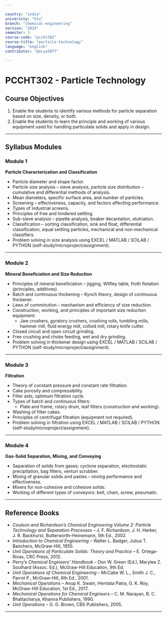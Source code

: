 ```yaml
---

country: "india"
university: "ktu"
branch: "chemical-engineering"
version: "2024"
semester: 3
course-code: "pccht302"
course-title: "particle-technology"
language: "english"
contributor: "@arya3077"

---
```


# PCCHT302 - Particle Technology

## Course Objectives

1. Enable the students to identify various methods for particle separation based on size, density, or both.  
2. Enable the students to learn the principle and working of various equipment used for handling particulate solids and apply in design.  

---

## Syllabus Modules

### Module 1
**Particle Characterization and Classification**  
- Particle diameter and shape factor.  
- Particle size analysis – sieve analysis, particle size distribution – cumulative and differential methods of analysis.  
- Mean diameters, specific surface area, and number of particles.  
- Screening – effectiveness, capacity, and factors affecting performance.  
- Types of industrial screens.  
- Principles of free and hindered settling.  
- Sub-sieve analysis – pipette analysis, beaker decantation, elutriation.  
- Classification – sorting classification, sink and float, differential classification, equal settling particles, mechanical and non-mechanical classifiers.  
- Problem solving in size analysis using EXCEL / MATLAB / SCILAB / PYTHON (self-study/microproject/assignment).  

---

### Module 2
**Mineral Beneficiation and Size Reduction**  
- Principles of mineral beneficiation – jigging, Wilfley table, froth flotation (principles, additives).  
- Batch and continuous thickening – Kynch theory, design of continuous thickener.  
- Laws of comminution – mechanism and efficiency of size reduction.  
- Construction, working, and principles of important size reduction equipment:  
  - Jaw crushers, gyratory crushers, crushing rolls, tumbling mills, hammer mill, fluid energy mill, colloid mill, rotary knife cutter.  
- Closed circuit and open circuit grinding.  
- Free crushing and choke feeding, wet and dry grinding.  
- Problem solving in thickener design using EXCEL / MATLAB / SCILAB / PYTHON (self-study/microproject/assignment).  

---

### Module 3
**Filtration**  
- Theory of constant pressure and constant rate filtration.  
- Cake porosity and compressibility.  
- Filter aids, optimum filtration cycle.  
- Types of batch and continuous filters:  
  - Plate and frame, rotary drum, leaf filters (construction and working).  
- Washing of filter cakes.  
- Principles of centrifugal filtration (equipment not required).  
- Problem solving in filtration using EXCEL / MATLAB / SCILAB / PYTHON (self-study/microproject/assignment).  

---

### Module 4
**Gas-Solid Separation, Mixing, and Conveying**  
- Separation of solids from gases: cyclone separation, electrostatic precipitation, bag filters, venturi scrubber.  
- Mixing of granular solids and pastes – mixing performance and effectiveness.  
- Mixers for non-cohesive and cohesive solids.  
- Working of different types of conveyors: belt, chain, screw, pneumatic.  

---

## Reference Books

- *Coulson and Richardson’s Chemical Engineering Volume 2: Particle Technology and Separation Processes* – J. F. Richardson, J. H. Harker, J. R. Backhurst, Butterworth-Heinemann, 5th Ed., 2002.  
- *Introduction to Chemical Engineering* – Walter L. Badger, Julius T. Banchero, McGraw-Hill, 1955.  
- *Unit Operations of Particulate Solids: Theory and Practice* – E. Ortega-Rivas, CRC Press, 2012.  
- *Perry’s Chemical Engineers’ Handbook* – Don W. Green (Ed.), Marylee Z. Southard (Assoc. Ed.), McGraw-Hill Education, 9th Ed.  
- *Unit Operations of Chemical Engineering* – McCabe W. L., Smith J. C., Parrot P., McGraw-Hill, 6th Ed., 2001.  
- *Mechanical Operations* – Anup K. Swain, Hemlata Patra, G. K. Roy, McGraw-Hill Education, 1st Ed., 2017.  
- *Mechanical Operations for Chemical Engineers* – C. M. Narayan, B. C. Bhattacharya, Khanna Publishers, 1990.  
- *Unit Operations* – G. G. Brown, CBS Publishers, 2005.  

---
